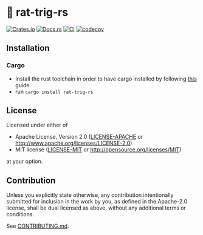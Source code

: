 # 📐 rat-trig-rs

[![Crates.io](https://img.shields.io/crates/v/rat-trig-rs.svg)](https://crates.io/crates/rat-trig-rs)
[![Docs.rs](https://docs.rs/rat-trig-rs/badge.svg)](https://docs.rs/rat-trig-rs)
[![CI](https://github.com/luk036/rat-trig-rs/workflows/CI/badge.svg)](https://github.com/luk036/rat-trig-rs/actions)
[![codecov](https://codecov.io/gh/luk036/rat-trig-rs/graph/badge.svg?token=H7oT1T5LV5)](https://codecov.io/gh/luk036/rat-trig-rs)

## Installation

### Cargo

* Install the rust toolchain in order to have cargo installed by following
  [this](https://www.rust-lang.org/tools/install) guide.
* run `cargo install rat-trig-rs`

## License

Licensed under either of

 * Apache License, Version 2.0
   ([LICENSE-APACHE](LICENSE-APACHE) or http://www.apache.org/licenses/LICENSE-2.0)
 * MIT license
   ([LICENSE-MIT](LICENSE-MIT) or http://opensource.org/licenses/MIT)

at your option.

## Contribution

Unless you explicitly state otherwise, any contribution intentionally submitted
for inclusion in the work by you, as defined in the Apache-2.0 license, shall be
dual licensed as above, without any additional terms or conditions.

See [CONTRIBUTING.md](CONTRIBUTING.md).
